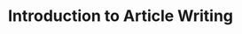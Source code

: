 ---
title: Introduction to Article Writing
number: ENGL 215
credits: 3
academic-home: other
course-type: [Supporting]
pre-req: ENGL 15 or ENGL 30
description: Written exercises in, and a study of, the principles of article writing; practice in the writing of specific articles.
bulletin-link: https://bulletins.psu.edu/search/?search=%22engl+215%22
pathway-list: [Media for Civic Engagement]
---